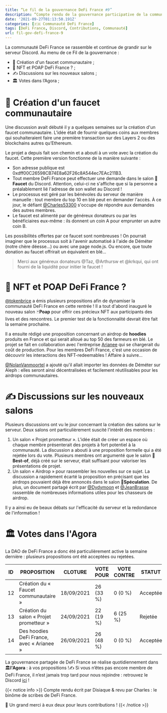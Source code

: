```yaml
---
title: “Le fil de la gouvernance DeFi France #9”
description: “Compte rendu de la gouvernance participative de la communauté DeFi France. Un faucet communautaire pour DeFi France !”
date: '2021-09-27T01:13:50.191Z'
categories: [🇫🇷 Communauté DeFi France]
tags: [DeFi France, Discord, Contributions, Communauté]
url: fil-gov-defi-france-9
---
```


La communauté DeFi France se rassemble et continue de grandir sur le serveur Discord. Au menu de ce Fil de la gouvernance :

- 👛 Création d'un faucet communautaire ;
- 🎨 NFT et POAP DeFi France ? ;
- ✍ Discussions sur les nouveaux salons ;
- 🏛️ Votes dans l’Agora ;

# 👛 Création d'un faucet communautaire

Une discussion avait débuté il y a quelques semaines sur la création d'un faucet communautaire. L’idée était de fournir quelques coins aux membres qui souhaiteraient faire une première transaction sur des Layers 2 ou des blockchains autres qu’Ethereum.

Le projet a depuis fait son chemin et a abouti à un vote avec la création du faucet. Cette première version fonctionne de la manière suivante : 

* Son adresse publique est 0xdff00C26598CB74E8a62F26c8A544ec7EAc211B3.
* Tout membre DeFi France peut effectuer une demande dans le salon 👛**Faucet** du Discord. Attention, celui-ci ne s'affiche que si la personne a préalablement lié l'adresse de son wallet au Discord !
* Le processus est géré par les bénévoles du serveur de manière manuelle : tout membre du top 10 en blé peut en demander l'accès. À ce jour, le défiant [@Charles53300](https://twitter.com/C53300) s'occupe de répondre aux demandes des autres membres.
* Le faucet est alimenté par de généreux donateurs ou par les bénéficiaires eux-même : ils donnent un coin A pour emprunter un autre coin B.

Les possibilités offertes par ce faucet sont nombreuses ! On pourrait imaginer que le processus soit à l'avenir automatisé à l'aide de Déméter (notre chère déesse...) ou avec une page node.js. Ou encore, que toute donation au faucet offrirait un équivalent en blé...

> Merci aux généreux donateurs @Taz, @Arthursw et @krkqui, qui ont fourni de la liquidité pour initier le faucet !

# 🎨 NFT et POAP DeFi France ?

[@tokenbrice](https://twitter.com/TokenBrice) a émis plusieurs propositions afin de dynamiser la communauté DeFi France en cette rentrée ! Il a tout d'abord inauguré le nouveau salon 🃏**Poap** pour offrir ces précieux NFT aux participants des lives et des rencontres. Le premier test de la fonctionnalité devrait être fait la semaine prochaine.

Il a ensuite rédigé une proposition concernant un airdrop de **hoodies** produits en France et qui serait alloué au top 50 des farmeurs en blé. Le projet se fait en collaboration avec l'entreprise [Arianee](https://www.arianee.org/) qui se chargerait du coût de production. Pour les membres DeFi France, c'est une occasion de découvrir les interactions des NFT-redeemables ! Affaire à suivre...

[@NolanVanmoortel](https://twitter.com/NolanVanmoortel) a ajouté qu'il allait  importer les données de Déméter sur Aleph : elles seront ainsi décentralisées et facilement réutilisables pour les airdrops communautaires.

# ✍ Discussions sur les nouveaux salons

Plusieurs discussions ont vu le jour concernant la création des salons sur le serveur. Deux salons ont particulièrement suscité l'intérêt des membres :

1. Un salon « Projet prometteur ». L'idée était de créer un espace où chaque membre présenterait des projets à fort potentiel à la communauté. La discussion a abouti à une proposition formelle qui a été rejetée lors du vote. Plusieurs membres ont argumenté que le salon 💾**Best-of**, déjà créé sur le serveur, était suffisant pour valoriser les présentations de projet.
2. Un salon « Airdrop » pour rassembler les nouvelles sur ce sujet. La discussion a rapidement écarté la proposition en précisant que les airdrops pouvaient déjà être annoncés dans le salon 🤑**Spéculation**. De plus, un document partagé écrit par [@Dydymoon](https://twitter.com/dydymoon1) et [@JeanBrasse](https://twitter.com/JeanBrasse_) rassemble de nombreuses informations utiles pour les chasseurs de airdrop.

Il y a ainsi eu de beaux débats sur l'efficacité du serveur et la redondance de l'information !

# 🏛️ Votes dans l'Agora

La DAO de DeFi France a donc été particulièrement active la semaine dernière : plusieurs propositions ont été acceptées ou rejetées.

|ID| 	PROPOSITION| 	CLOTURE| 	VOTE POUR| 	VOTE CONTRE| 	STATUT|
|--|--|--|--|--|--|
|12|Création du « Faucet communautaire »|18/09/2021| 	26 (33 %)| 	0 (0 %)| 	Acceptée|
|13|Création du salon « Projet prometteur »|24/09/2021| 	22 (19 %)| 	6 (25 %)| 	Rejetée|
|14|Des hoodies DeFi France, avec « Arianee »|26/09/2021| 	26 (48 %)| 	0 (0 %)| 	Acceptée|

La gouvernance partagée de DeFi France se réalise quotidiennement dans 🏛️**l'Agora** : à vos propositions !✍ Si vous n’êtes pas encore membre de DeFi France, il n’est jamais trop tard pour nous rejoindre : retrouvez le Discord [ici](https://discord.gg/GuzNkFnZb4) !

{{< notice info >}}
Compte rendu écrit par Disiaque & revu par Charles : le binôme de scribes de DeFi France.

🙏 Un grand merci à eux deux pour leurs contributions !
{{< /notice >}}
